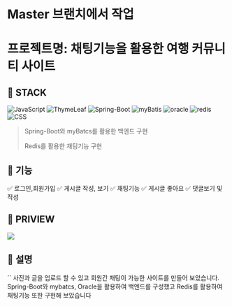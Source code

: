 # Master 브랜치에서 작업

# 프로젝트명: 채팅기능을 활용한 여행 커뮤니티 사이트


## :muscle: STACK

![JavaScript](https://img.shields.io/badge/javascript-%23323330.svg?style=for-the-badge&logo=javascript&logoColor=%23F7DF1E)
![ThymeLeaf](https://img.shields.io/badge/ThymeLeaf-%2320232a.svg?style=for-the-badge&logo=ThymeLeaf&logoColor=%2361DAFB)
![Spring-Boot](https://img.shields.io/badge/springboot-%23593d88.svg?style=for-the-badge&logo=springboot&logoColor=white)
![myBatis](https://img.shields.io/badge/myBatis-6DA55F?style=for-the-badge&logo=myBatis&logoColor=white)
![oracle](https://img.shields.io/badge/oracle-%234ea94b.svg?style=for-the-badge&logo=oracle&logoColor=white)
![redis](https://img.shields.io/badge/redis-%23FF9900.svg?style=for-the-badge&logo=redis&logoColor=white)
![CSS](https://img.shields.io/badge/CSS-%23FF9900.svg?style=for-the-badge&logo=CSS&logoColor=white)

> Spring-Boot와 myBatcs를 활용한 백엔드 구현
>
> Redis를 활용한 채팅기능 구현
>

## :large_blue_circle: 기능

:white_check_mark: 로그인,회원가입
:white_check_mark: 게시글 작성, 보기
:white_check_mark: 채팅기능
:white_check_mark: 게시글 좋아요
:white_check_mark: 댓글보기 및 작성

## :red_circle: PRIVIEW

<img src="https://user-images.githubusercontent.com/87364146/165499828-8f2e6647-ade2-4718-8faf-9d6f1a34ff15.png">


## :large_blue_circle: 설명

``
사진과 글을 업로드 할 수 있고 회원간 채팅이 가능한 사이트를 만들어 보았습니다.
Spring-Boot와 mybatcs, Oracle을 활용하여 백엔드를 구성했고 Redis를 활용하여 채팅기능 또한 구현해 보았습니다
```
